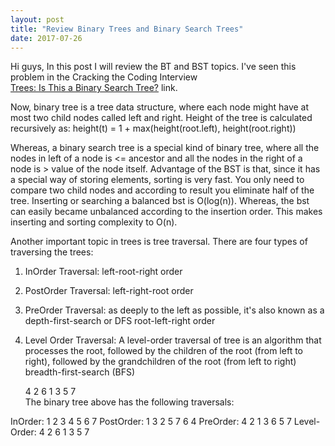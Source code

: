 ```yaml
---
layout: post
title: "Review Binary Trees and Binary Search Trees"
date: 2017-07-26
---
```


Hi guys, 
In this post I will review the BT and BST topics. I've seen this problem in the Cracking the Coding Interview  
<a href="https://www.hackerrank.com/challenges/ctci-is-binary-search-tree"> Trees: Is This a Binary Search Tree?</a> link. 

Now, binary tree is a tree data structure, where each node might have at most two child nodes called left and right. Height of the tree
is calculated recursively as: height(t) = 1 + max(height(root.left), height(root.right))

Whereas, a binary search tree is a special kind of binary tree, where all the nodes in left of a node is <= ancestor and all the nodes
in the right of a node is > value of the node itself. Advantage of the BST is that, since it has a special way of storing elements, sorting
is very fast. You only need to compare two child nodes and according to result you eliminate half of the tree. Inserting or searching 
a balanced bst is O(log(n)). Whereas, the bst can easily became unbalanced according to the insertion order. This makes inserting and 
sorting complexity to O(n).

Another important topic in trees is tree traversal. There are four types of traversing the trees:

1. InOrder Traversal:
left-root-right order

2. PostOrder Traversal:
left-right-root order

3. PreOrder Traversal: as deeply to the left as possible, it's also known as a depth-first-search or DFS
root-left-right order

4. Level Order Traversal: A level-order traversal of tree  is an algorithm that processes the root, followed by the children of the 
root (from left to right), followed by the grandchildren of the root (from left to right)
 breadth-first-search (BFS)
 
      4
  2       6
1   3   5   7  
The binary tree above has the following traversals:

InOrder: 1 2 3 4 5 6 7
PostOrder: 1 3 2 5 7 6 4
PreOrder: 4 2 1 3 6 5 7
Level-Order: 4 2 6 1 3 5 7

```java

